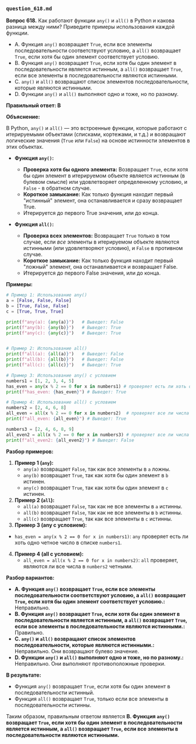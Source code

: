 ### `question_618.md`

**Вопрос 618.** Как работают функции `any()` и `all()` в Python и какова разница между ними? Приведите примеры использования каждой функции.

-   A.  Функция `any()` возвращает `True`, если все элементы последовательности соответствуют условию, а `all()` возвращает `True`, если хотя бы один элемент соответствует условию.
-   B.  Функция `any()` возвращает `True`, если хотя бы один элемент в последовательности является истинным, а `all()` возвращает `True`, если все элементы в последовательности являются истинными.
-   C.  `any()` и `all()` возвращают список элементов последовательности, которые являются истинными.
-   D.  Функции `any()` и `all()` выполняют одно и тоже, но по разному.

**Правильный ответ: B**

**Объяснение:**

В Python, `any()` и `all()` — это встроенные функции, которые работают с итерируемыми объектами (списками, кортежами, и т.д.) и возвращают логические значения (`True` или `False`) на основе истинности элементов в этих объектах.

*   **Функция `any()`:**
    *   **Проверка хотя бы одного элемента:** Возвращает `True`, если хотя бы один элемент в итерируемом объекте является истинным (в булевом смысле) или удовлетворяет определенному условию, и `False` - в обратном случае.
    *  **Короткое замыкание:**  Как только функция находит первый "истинный" элемент, она останавливается и сразу возвращает True.
     *  Итерируется до первого True значения, или до конца.

*  **Функция `all()`:**
     *  **Проверка всех элементов:** Возвращает `True` только в том случае, если *все* элементы в итерируемом объекте являются истинными (или удовлетворяют условию), и `False` в противном случае.
    *  **Короткое замыкание:** Как только функция находит первый "ложный" элемент, она останавливается и возвращает False.
     * Итерируется до первого False значения, или до конца.

**Примеры:**

```python
# Пример 1: Использование any()
a = [False, False, False]
b = [True, False, False]
c = [True, True, True]

print(f"any(a): {any(a)}")   # Выведет: False
print(f"any(b): {any(b)}")   # Выведет: True
print(f"any(c): {any(c)}")   # Выведет: True


# Пример 2: Использование all()
print(f"all(a): {all(a)}")   # Выведет: False
print(f"all(b): {all(b)}")   # Выведет: False
print(f"all(c): {all(c)}")   # Выведет: True

# Пример 3: Использование any() с условием
numbers1 = [1, 2, 3, 4, 5]
has_even = any(x % 2 == 0 for x in numbers1) # проверяет есть ли хоть одно четное число
print(f"has_even: {has_even}") # Выведет: True

# Пример 4: Использование all() с условием
numbers2 = [2, 4, 6, 8]
all_even = all(x % 2 == 0 for x in numbers2)  # проверяет все ли числа четные
print(f"all_even: {all_even}") # Выведет: True

numbers3 = [2, 4, 6, 8, 9]
all_even2 = all(x % 2 == 0 for x in numbers3) # проверяет все ли числа четные
print(f"all_even2: {all_even2}") # Выведет: False
```
**Разбор примеров:**
1.  **Пример 1 (`any`):**
    *   `any(a)` возвращает `False`, так как все элементы в `a` ложны.
    *  `any(b)` возвращает `True`, так как хотя бы один элемент в `b` истинен.
    *  `any(c)` возвращает `True`, так как хотя бы один элемент в  `c` истинен.
2.  **Пример 2 (`all`):**
     * `all(a)` возвращает `False`, так как не все элементы в `a` истинны.
    *  `all(b)` возвращает `False`, так как не все элементы в `b` истинны.
    *  `all(c)` возвращает `True`, так как все элементы в `c` истинны.
3.  **Пример 3 (any с условием):**
   * `has_even = any(x % 2 == 0 for x in numbers1)`: `any` проверяет есть ли хоть одно четное число в списке `numbers1`.
4.   **Пример 4 (all с условием):**
     *  `all_even = all(x % 2 == 0 for x in numbers2)`:  `all` проверяет, являются ли все числа в `numbers2` четными.

**Разбор вариантов:**
*  **A. Функция `any()` возвращает `True`, если все элементы последовательности соответствуют условию, а `all()` возвращает `True`, если хотя бы один элемент соответствует условию.:** Неправильно.
*  **B. Функция `any()` возвращает `True`, если хотя бы один элемент в последовательности является истинным, а `all()` возвращает `True`, если все элементы в последовательности являются истинными.:** Правильно.
*  **C. `any()` и `all()` возвращают список элементов последовательности, которые являются истинными.:** Неправильно. Они возвращают булево значение.
*  **D. Функции `any()` и `all()` выполняют одно и тоже, но по разному.:** Неправильно. Они выполняют противоположные проверки.

**В результате:**
*   Функция `any()` возвращает `True`, если хотя бы один элемент в последовательности истинный.
*   Функция `all()` возвращает `True`, только если все элементы в последовательности истинны.

Таким образом, правильным ответом является **B. Функция `any()` возвращает `True`, если хотя бы один элемент в последовательности является истинным, а `all()` возвращает `True`, если все элементы в последовательности являются истинными.**
